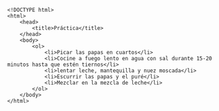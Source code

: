 <code>
&lt;!DOCTYPE html&gt;
&lt;html&gt;
    &lt;head&gt;
        &lt;title&gt;Práctica&lt;/title&gt;
    &lt;/head&gt;
    &lt;body&gt;
        &lt;ol&gt;
            &lt;li&gt;Picar las papas en cuartos&lt;/li&gt;
            &lt;li&gt;Cocine a fuego lento en agua con sal durante 15-20 minutos hasta que estén tiernos&lt;/li&gt;
            &lt;li&gt;lentar leche, mantequilla y nuez moscada&lt;/li&gt;
            &lt;li&gt;Escurrir las papas y el puré&lt;/li&gt;
            &lt;li&gt;Mezclar en la mezcla de leche&lt;/li&gt;
        &lt;/ol&gt;
    &lt;/body&gt;
&lt;/html&gt;
</code>